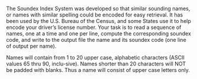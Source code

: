 The Soundex Index System was developed so that similar sounding names, or names with similar spelling could be encoded for easy retrieval. It has been used by the U.S. Bureau of the Census, and some States use it to help encode your driver’s license number. Your task is to read a sequence of names, one at a time and one per line, compute the corresponding soundex code, and write to the output file the name and its soundex code (one line of output per name).

Names will contain from 1 to 20 upper case, alphabetic characters (ASCII values 65 thru 90, inclu-sive). Names shorter than 20 characters will NOT be padded with blanks. Thus a name will consist of upper case letters only.
